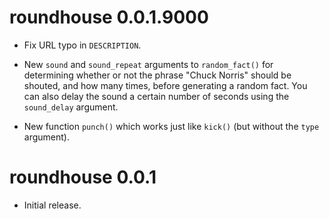 # roundhouse 0.0.1.9000

* Fix URL typo in `DESCRIPTION`.

* New `sound` and `sound_repeat` arguments to `random_fact()` for determining whether or not the phrase "Chuck Norris" should be shouted, and how many times, before generating a random fact. You can also delay the sound a certain number
of seconds using the `sound_delay` argument.

* New function `punch()` which works just like `kick()` (but without the `type` argument).


# roundhouse 0.0.1

* Initial release.

